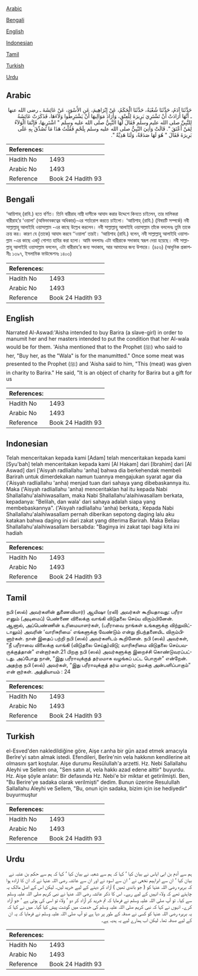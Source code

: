 [Arabic](#arabic)

[Bengali](#bengali)

[English](#english)

[Indonesian](#indonesian)

[Tamil](#tamil)

[Turkish](#turkish)

[Urdu](#urdu)

## Arabic


<div dir="rtl" lang="ar" style={{fontSize:'larger',backgroundColor:'#f8f9fa',padding:20}}>
حَدَّثَنَا آدَمُ، حَدَّثَنَا شُعْبَةُ، حَدَّثَنَا الْحَكَمُ، عَنْ إِبْرَاهِيمَ، عَنِ الأَسْوَدِ، عَنْ عَائِشَةَ ـ رضى الله عنها ـ أَنَّهَا أَرَادَتْ أَنْ تَشْتَرِيَ بَرِيرَةَ لِلْعِتْقِ، وَأَرَادَ مَوَالِيهَا أَنْ يَشْتَرِطُوا وَلاَءَهَا، فَذَكَرَتْ عَائِشَةُ لِلنَّبِيِّ صلى الله عليه وسلم فَقَالَ لَهَا النَّبِيُّ صلى الله عليه وسلم ‏"‏ اشْتَرِيهَا، فَإِنَّمَا الْوَلاَءُ لِمَنْ أَعْتَقَ ‏"‏‏.‏ قَالَتْ وَأُتِيَ النَّبِيُّ صلى الله عليه وسلم بِلَحْمٍ فَقُلْتُ هَذَا مَا تُصُدِّقَ بِهِ عَلَى بَرِيرَةَ فَقَالَ ‏"‏ هُوَ لَهَا صَدَقَةٌ، وَلَنَا هَدِيَّةٌ ‏"‏‏.‏
</div>
<div style={{backgroundColor:'#f8f9fa',padding:20, marginBottom: 10}}><table> <thead> <tr> <th>References:</th> <th></th> </tr> </thead> <tbody><tr><td>Hadith No</td><td>1493</td></tr><tr><td>Arabic No</td><td>1493</td></tr><tr><td>Reference</td><td>Book 24 Hadith 93</td></tr></tbody></table></div>

## Bengali


<div dir="ltr" lang="bn" style={{fontSize:'larger',backgroundColor:'#f8f9fa',padding:20}}>
‘আয়িশাহ্ (রাযি.) হতে বর্ণিত। তিনি বারীরাহ নাম্নী দাসীকে আযাদ করার উদ্দেশে কিনতে চাইলেন, তার মালিকরা বারীরাহ’র ‘ওয়ালা’ (অভিভাবকত্বের অধিকার)-এর শর্তারোপ করতে চাইলো। ‘আয়িশাহ্ (রাযি.) (বিষয়টি সম্পর্কে) নবী সাল্লাল্লাহু আলাইহি ওয়াসাল্লাম -এর কাছে উল্লেখ করলেন। নবী সাল্লাল্লাহু আলাইহি ওয়াসাল্লাম তাঁকে বললেনঃ তুমি তাকে ক্রয় কর। কারণ যে (তাকে) আযাদ করবে ‘‘ওয়ালা’ তারই। ‘আয়িশাহ (রাযি.) বলেন, নবী সাল্লাল্লাহু আলাইহি ওয়াসাল্লাম -এর কাছে একটু গোশত হাযির করা হলো। আমি বললামঃ এটা বারীরাকে সদাকাহ স্বরূপ দেয়া হয়েছে। নবী সাল্লাল্লাহু আলাইহি ওয়াসাল্লাম বললেন, এটা বারীরাহ’র জন্য সদাকাহ, আর আমাদের জন্য উপহার। (৪৫৬) (আধুনিক প্রকাশনীঃ ১৩৯৭, ইসলামিক ফাউন্ডেশনঃ ১৪০৩)
</div>
<div style={{backgroundColor:'#f8f9fa',padding:20, marginBottom: 10}}><table> <thead> <tr> <th>References:</th> <th></th> </tr> </thead> <tbody><tr><td>Hadith No</td><td>1493</td></tr><tr><td>Arabic No</td><td>1493</td></tr><tr><td>Reference</td><td>Book 24 Hadith 93</td></tr></tbody></table></div>

## English


<div dir="ltr" lang="en" style={{fontSize:'larger',backgroundColor:'#f8f9fa',padding:20}}>
Narrated Al-Aswad:'Aisha intended to buy Barira (a slave-girl) in order to manumit her and her masters intended to put the condition that her Al-wala would be for them. 'Aisha mentioned that to the Prophet (ﷺ) who said to her, "Buy her, as the "Wala" is for the manumitted." Once some meat was presented to the Prophet (ﷺ) and 'Aisha said to him, "This (meat) was given in charity to Barira." He said, "It is an object of charity for Barira but a gift for us
</div>
<div style={{backgroundColor:'#f8f9fa',padding:20, marginBottom: 10}}><table> <thead> <tr> <th>References:</th> <th></th> </tr> </thead> <tbody><tr><td>Hadith No</td><td>1493</td></tr><tr><td>Arabic No</td><td>1493</td></tr><tr><td>Reference</td><td>Book 24 Hadith 93</td></tr></tbody></table></div>

## Indonesian


<div dir="ltr" lang="id" style={{fontSize:'larger',backgroundColor:'#f8f9fa',padding:20}}>
Telah menceritakan kepada kami [Adam] telah menceritakan kepada kami [Syu'bah] telah menceritakan kepada kami [Al Hakam] dari [Ibrahim] dari [Al Aswad] dari ['Aisyah radliallahu 'anha] bahwa dia berkehendak membeli Barirah untuk dimerdekakan namun tuannya mengajukan syarat agar dia ('Aisyah radliallahu 'anha) menjad tuan dari sahaya yang dibebaskannya itu. Maka ('Aisyah radliallahu 'anha) menceritaklan hal itu kepada Nabi Shallallahu'alaihiwasallam, maka Nabi Shallallahu'alaihiwasallam berkata, kepadanya: "Belilah, dan wala' dari sahaya adalah siapa yang membebaskannya". ('Aisyah radliallahu 'anha) berkata,: Kepada Nabi Shallallahu'alaihiwasallam pernah diberikan sepotong daging lalu aku katakan bahwa daging ini dari zakat yang diterima Barirah. Maka Beliau Shallallahu'alaihiwasallam bersabda: "Baginya ini zakat tapi bagi kita ini hadiah
</div>
<div style={{backgroundColor:'#f8f9fa',padding:20, marginBottom: 10}}><table> <thead> <tr> <th>References:</th> <th></th> </tr> </thead> <tbody><tr><td>Hadith No</td><td>1493</td></tr><tr><td>Arabic No</td><td>1493</td></tr><tr><td>Reference</td><td>Book 24 Hadith 93</td></tr></tbody></table></div>

## Tamil


<div dir="ltr" lang="ta" style={{fontSize:'larger',backgroundColor:'#f8f9fa',padding:20}}>
நபி (ஸல்) அவர்களின் துணைவியார்) ஆயிஷா (ரலி) அவர்கள் கூறியதாவது: பரீரா எனும் (அடிமைப்) பெண்ணை விலைக்கு வாங்கி விடுதலை செய்ய விரும்பினேன். ஆனால், அப்பெண்ணின் உரிமையாளர்கள், (பரீராவை நாங்கள் உங்களுக்கு விற்றுவிட்டாலும்) அவரின் ‘வாரிசுரிமை’ எங்களுக்கு வேண்டும் என்று நிபந்தனையிட விரும்பினார்கள். நான் இதைப் பற்றி நபி (ஸல்) அவர்களிடம் கூறினேன். நபி (ஸல்) அவர்கள், “நீ பரீராவை விலைக்கு வாங்கி (விடுதலை செய்து)விடு; வாரிசுரிமை விடுதலை செய்பவருக்குத்தான்” என்றார்கள்.21 பிறகு நபி (ஸல்) அவர்களுக்கு இறைச்சி கொண்டுவரப்பட்டது. அப்போது நான், “இது பரீராவுக்குத் தர்மமாக வழங்கப் பட்ட பொருள்” என்றேன். அதற்கு நபி (ஸல்) அவர்கள், “இது பரீராவுக்குத் தர்ம மாகும்; நமக்கு அன்பளிப்பாகும்” என் றார்கள். அத்தியாயம் : 24
</div>
<div style={{backgroundColor:'#f8f9fa',padding:20, marginBottom: 10}}><table> <thead> <tr> <th>References:</th> <th></th> </tr> </thead> <tbody><tr><td>Hadith No</td><td>1493</td></tr><tr><td>Arabic No</td><td>1493</td></tr><tr><td>Reference</td><td>Book 24 Hadith 93</td></tr></tbody></table></div>

## Turkish


<div dir="ltr" lang="tr" style={{fontSize:'larger',backgroundColor:'#f8f9fa',padding:20}}>
el-Esved'den nakledildiğine göre, Aişe r.anha bir gün azad etmek amacıyla Berîre'yi satın almak istedi. Efendileri, Berîre'nin vela hakkının kendilerine ait olmasını şart koştular. Aişe durumu Resûlullah'a arzetti. Hz. Nebi Sallallahu Aleyhi ve Sellem ona, "Sen satın al, vela hakkı azad edene aittir" buyurdu. Hz. Aişe şöyle anlatır: Bir defasında Hz. Nebi'e bir miktar et getirilmişti. Ben, "Bu Berire'ye sadaka olarak verilmişti" dedim. Bunun üzerine Resulullah Sallallahu Aleyhi ve Sellem, "Bu, onun için sadaka, bizim için ise hediyedir" buyurmuştur
</div>
<div style={{backgroundColor:'#f8f9fa',padding:20, marginBottom: 10}}><table> <thead> <tr> <th>References:</th> <th></th> </tr> </thead> <tbody><tr><td>Hadith No</td><td>1493</td></tr><tr><td>Arabic No</td><td>1493</td></tr><tr><td>Reference</td><td>Book 24 Hadith 93</td></tr></tbody></table></div>

## Urdu


<div dir="rtl" lang="ur" style={{fontSize:'larger',backgroundColor:'#f8f9fa',padding:20}}>
ہم سے آدم بن ابی ایاس نے بیان کیا ‘ کہا کہ ہم سے شعبہ نے بیان کیا ‘ کہا کہ ہم سے حکم بن عتبہ نے بیان کیا ‘ ان سے ابراہیم نخعی نے ‘ ان سے اسود نے اور ان سے عائشہ رضی اللہ عنہا نے کہ ان کا ارادہ ہوا کہ بریرہ رضی اللہ عنہا کو ( جو باندی تھیں ) آزاد کر دینے کے لیے خرید لیں۔ لیکن اس کے اصل مالک یہ چاہتے تھے کہ ولاء انہیں کے لیے رہے۔ اس کا ذکر عائشہ رضی اللہ عنہا نے نبی کریم صلی اللہ علیہ وسلم سے کیا۔ تو آپ صلی اللہ علیہ وسلم نے فرمایا کہ تم خرید کر آزاد کر دو ‘ ولاء تو اسی کی ہوتی ہے ‘ جو آزاد کرے۔ انہوں نے کہا کہ نبی کریم صلی اللہ علیہ وسلم کی خدمت میں گوشت پیش کیا گیا۔ میں نے کہا کہ یہ بریرہ رضی اللہ عنہا کو کسی نے صدقہ کے طور پر دیا ہے تو آپ صلی اللہ علیہ وسلم نے فرمایا کہ یہ ان کے لیے صدقہ تھا۔ لیکن اب ہمارے لیے یہ ہدیہ ہے۔
</div>
<div style={{backgroundColor:'#f8f9fa',padding:20, marginBottom: 10}}><table> <thead> <tr> <th>References:</th> <th></th> </tr> </thead> <tbody><tr><td>Hadith No</td><td>1493</td></tr><tr><td>Arabic No</td><td>1493</td></tr><tr><td>Reference</td><td>Book 24 Hadith 93</td></tr></tbody></table></div>